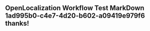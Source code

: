 <properties
ms.topic="hero-topic"
ms.test1="hero-topic"
ms.test2="test"/>

## OpenLocalization Workflow Test MarkDown 1ad995b0-c4e7-4d20-b602-a09419e979f6 thanks!
